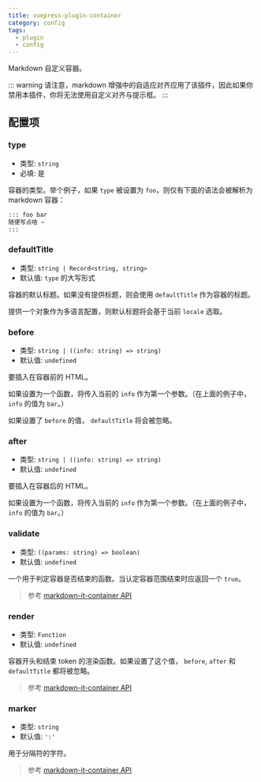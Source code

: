 ```yaml
---
title: vuepress-plugin-container
category: config
tags:
  - plugin
  - config
---
```


Markdown 自定义容器。

<!-- more -->

::: warning
请注意，markdown 增强中的自适应对齐应用了该插件，因此如果你禁用本插件，你将无法使用自定义对齐与提示框。
:::

## 配置项

### type

- 类型: `string`
- 必填: 是

容器的类型。举个例子，如果 `type` 被设置为 `foo`，则仅有下面的语法会被解析为 markdown 容器：

```md
::: foo bar
随便写点啥 ~
:::
```

### defaultTitle

- 类型: `string | Record<string, string>`
- 默认值: `type` 的大写形式

容器的默认标题。如果没有提供标题，则会使用 `defaultTitle` 作为容器的标题。

提供一个对象作为多语言配置，则默认标题将会基于当前 `locale` 选取。

### before

- 类型: `string | ((info: string) => string)`
- 默认值: `undefined`

要插入在容器前的 HTML。

如果设置为一个函数，将传入当前的 `info` 作为第一个参数。（在上面的例子中，`info` 的值为 `bar`。）

如果设置了 `before` 的值， `defaultTitle` 将会被忽略。

### after

- 类型: `string | ((info: string) => string)`
- 默认值: `undefined`

要插入在容器后的 HTML。

如果设置为一个函数，将传入当前的 `info` 作为第一个参数。（在上面的例子中，`info` 的值为 `bar`。）

### validate

- 类型: `((params: string) => boolean)`
- 默认值: `undefined`

一个用于判定容器是否结束的函数。当认定容器范围结束时应返回一个 `true`。

> 参考 [markdown-it-container API](https://github.com/markdown-it/markdown-it-container#api)

### render

- 类型: `Function`
- 默认值: `undefined`

容器开头和结束 token 的渲染函数。如果设置了这个值， `before`, `after` 和 `defaultTitle` 都将被忽略。

> 参考 [markdown-it-container API](https://github.com/markdown-it/markdown-it-container#api)

### marker

- 类型: `string`
- 默认值: `':'`

用于分隔符的字符。

> 参考 [markdown-it-container API](https://github.com/markdown-it/markdown-it-container#api)
